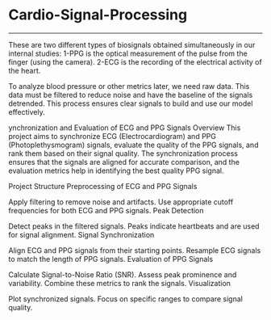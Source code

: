 # Cardio-Signal-Processing
----------------------
These are two different types of biosignals obtained simultaneously in our internal studies: 
1-PPG is the optical measurement of the pulse from the finger (using the camera).
2-ECG is the recording of the electrical activity of the heart. 

To analyze blood pressure or other metrics later, we need raw data. This data must be filtered to reduce noise and have the baseline of the signals detrended. This process ensures clear signals to build and use our model effectively.

ynchronization and Evaluation of ECG and PPG Signals
Overview
This project aims to synchronize ECG (Electrocardiogram) and PPG (Photoplethysmogram) signals, evaluate the quality of the PPG signals, and rank them based on their signal quality. The synchronization process ensures that the signals are aligned for accurate comparison, and the evaluation metrics help in identifying the best quality PPG signal.

Project Structure
Preprocessing of ECG and PPG Signals

Apply filtering to remove noise and artifacts.
Use appropriate cutoff frequencies for both ECG and PPG signals.
Peak Detection

Detect peaks in the filtered signals.
Peaks indicate heartbeats and are used for signal alignment.
Signal Synchronization

Align ECG and PPG signals from their starting points.
Resample ECG signals to match the length of PPG signals.
Evaluation of PPG Signals

Calculate Signal-to-Noise Ratio (SNR).
Assess peak prominence and variability.
Combine these metrics to rank the signals.
Visualization

Plot synchronized signals.
Focus on specific ranges to compare signal quality.
